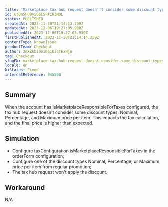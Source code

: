 ```yaml
---
title: 'Marketplace tax hub request doesn''t consider some discount types'
id: 630nSPu8y5G6CSFtiH3MOL
status: PUBLISHED
createdAt: 2023-11-30T21:14:13.709Z
updatedAt: 2023-12-06T19:27:05.930Z
publishedAt: 2023-12-06T19:27:05.930Z
firstPublishedAt: 2023-11-30T21:14:14.259Z
contentType: knownIssue
productTeam: Checkout
author: 2mXZkbi0oi061KicTExNjo
tag: Checkout
slugEN: marketplace-tax-hub-request-doesnt-consider-some-discount-types
locale: en
kiStatus: Fixed
internalReference: 945580
---
```


## Summary


When the account has isMarketplaceResponsibleForTaxes configured, the tax hub request doesn't consider some discount types: Nominal, Percentage, and Maximum price per item. This impacts the tax calculation, and the final price is higher than expected.


##

## Simulation



- Configure taxConfiguration.isMarketplaceResponsibleForTaxes in the orderForm configuration;
- Configure one of the discount types Nominal, Percentage, or Maximum price per item from regular promotion;
- The tax hub request won't apply the discount.


##

## Workaround


N/A



